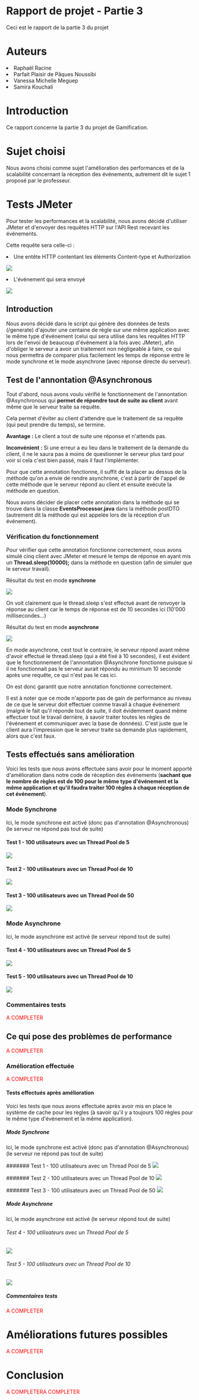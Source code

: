# Rapport de projet - Partie 3
Ceci est le rapport de la partie 3 du projet

# Auteurs
<li>Raphaël Racine
<li>Parfait Plaisir de Pâques Noussibi
<li>Vanessa Michelle Meguep
<li>Samira Kouchali

# Introduction
Ce rapport concerne la partie 3 du projet de Gamification.

# Sujet choisi
Nous avons choisi comme sujet l'amélioration des performances et de la scalabilité concernant la réception des événements, autrement dit le sujet 1 proposé par le professeur.

# Tests JMeter
Pour tester les performances et la scalabilité, nous avons décidé d'utiliser JMeter et d'envoyer des requêtes HTTP sur l'API Rest recevant les événements.

Cette requête sera celle-ci :

<li> Une entête HTTP contentant les éléments Content-type et Authorization

![](pictures/Entete_HTTP.PNG)

<li> L'événement qui sera envoyé

![](pictures/Requete_HTTP.PNG)

## Introduction
Nous avons décidé dans le script qui génère des données de tests (/generate) d'ajouter une centaine de règle sur une même application avec le même type d'événement (celui qui sera utilisé dans les requêtes HTTP lors de l'envoi de beaucoup d'événement à la fois avec JMeter), afin d'obliger le serveur a avoir un traitement non négligeable à faire, ce qui nous permettra de comparer plus facilement les temps de réponse entre le mode synchrone et le mode asynchrone (avec réponse directe du serveur).

## Test de l'annontation @Asynchronous
Tout d'abord, nous avons voulu vérifié le fonctionnement de l'annontation @Asynchronous qui <b>permet de répondre tout de suite au client</b> avant même que le serveur traite sa requête.

Cela permet d'éviter au client d'attendre que le traitement de sa requête (qui peut prendre du temps), se termine.

<b>Avantage :</b> Le client a tout de suite une réponse et n'attends pas.

<b>Inconvénient :</b> Si une erreur a eu lieu dans le traitement de la demande du client, il ne le saura pas à moins de questionner le serveur plus tard pour voir si cela c'est bien passé, mais il faut l'implémenter.

Pour que cette annotation fonctionne, il suffit de la placer au dessus de la méthode qu'on a envie de rendre asynchrone, c'est à partir de l'appel de cette méthode que le serveur répond au client et ensuite exécute la méthode en question.

Nous avons décider de placer cette annotation dans la méthode qui se trouve dans la classe <b>EventsProcessor.java</b> dans la méthode postDTO (autrement dit la méthode qui est appelée lors de la réception d'un événement).

### Vérification du fonctionnement
Pour vérifier que cette annotation fonctionne correctement, nous avons simulé cinq client avec JMeter et mesuré le temps de réponse en ayant mis un <b>Thread.sleep(10000);</b> dans la méthode en question (afin de simuler que le serveur travail).

Résultat du test en mode <b>synchrone</b>

![](pictures/picturesPartie3/Sync5user.PNG)

On voit clairement que le thread.sleep s'est effectué avant de renvoyer la réponse au client car le temps de réponse est de 10 secondes ici (10'000 millisecondes...)

Résultat du test en mode <b>asynchrone</b>

![](pictures/picturesPartie3/Async5User.PNG)

En mode asynchrone, cest tout le contraire, le serveur répond avant même d'avoir effectué le thread.sleep (qui a été fixé à 10 secondes), il est évident que le fonctionnement de l'annontation @Asynchrone fonctionne puisque si il ne fonctionnait pas le serveur aurait répondu au minimum 10 seconde après une requête, ce qui n'est pas le cas ici.

On est donc garantit que notre annotation fonctionne correctement.

Il est à noter que ce mode n'apporte pas de gain de performance au niveau de ce que le serveur doit effectuer comme travail à chaque événement (malgré le fait qu'il réponde tout de suite, il doit évidemment quand même effectuer tout le travail derrière, à savoir traiter toutes les règles de l'événement et communiquer avec la base de données). C'est juste que le client aura l'impression que le serveur traite sa demande plus rapidement, alors que c'est faux.

## Tests effectués sans amélioration
Voici les tests que nous avons effectuée sans avoir pour le moment apporté d'amélioration dans notre code de réception des événements (<b>sachant que le nombre de règles est de 100 pour le même type d'événement et la même application et qu'il faudra traiter 100 règles à chaque réception de cet événement</b>).

### Mode Synchrone
Ici, le mode synchrone est activé (donc pas d'annotation @Asynchronous) (le serveur ne répond pas tout de suite)

#### Test 1 - 100 utilisateurs avec un Thread Pool de 5
![](pictures/picturesPartie3/VersionSansCache/Sync/Pool5.PNG)

#### Test 2 - 100 utilisateurs avec un Thread Pool de 10
![](pictures/picturesPartie3/VersionSansCache/Sync/Pool10.PNG)

#### Test 3 - 100 utilisateurs avec un Thread Pool de 50
![](pictures/picturesPartie3/VersionSansCache/Sync/Pool50.PNG)

### Mode Asynchrone
Ici, le mode asynchrone est activé (le serveur répond tout de suite)

#### Test 4 - 100 utilisateurs avec un Thread Pool de 5
![](pictures/picturesPartie3/VersionSansCache/Async/Pool5.PNG)

#### Test 5 - 100 utilisateurs avec un Thread Pool de 10
![](pictures/picturesPartie3/VersionSansCache/Async/Pool10.PNG)

### Commentaires tests
<font color=red>A COMPLETER</font>


## Ce qui pose des problèmes de performance
<font color=red>A COMPLETER</font>

### Amélioration effectuée
<font color=red>A COMPLETER</font>

#### Tests effectués après amélioration
Voici les tests que nous avons effectuée après avoir mis en place le système de cache pour les règles (à savoir qu'il y a toujours 100 règles pour le même type d'événement et la même application).

##### Mode Synchrone
Ici, le mode synchrone est activé (donc pas d'annotation @Asynchronous) (le serveur ne répond pas tout de suite)

####### Test 1 - 100 utilisateurs avec un Thread Pool de 5
![](pictures/picturesPartie3/VersionAvecCache/Sync/Pool5.PNG)

####### Test 2 - 100 utilisateurs avec un Thread Pool de 10
![](pictures/picturesPartie3/VersionAvecCache/Sync/Pool10.PNG)

####### Test 3 - 100 utilisateurs avec un Thread Pool de 50
![](pictures/picturesPartie3/VersionAvecCache/Sync/Pool50.PNG)

##### Mode Asynchrone
Ici, le mode asynchrone est activé (le serveur répond tout de suite)

###### Test 4 - 100 utilisateurs avec un Thread Pool de 5
![](pictures/picturesPartie3/VersionAvecCache/Async/Pool5.PNG)

###### Test 5 - 100 utilisateurs avec un Thread Pool de 10
![](pictures/picturesPartie3/VersionAvecCache/Async/Pool10.PNG)

##### Commentaires tests
<font color=red>A COMPLETER</font>

# Améliorations futures possibles
<font color=red>A COMPLETER</font>


# Conclusion
<font color=red>A COMPLETER</font><font color=red>A COMPLETER</font>